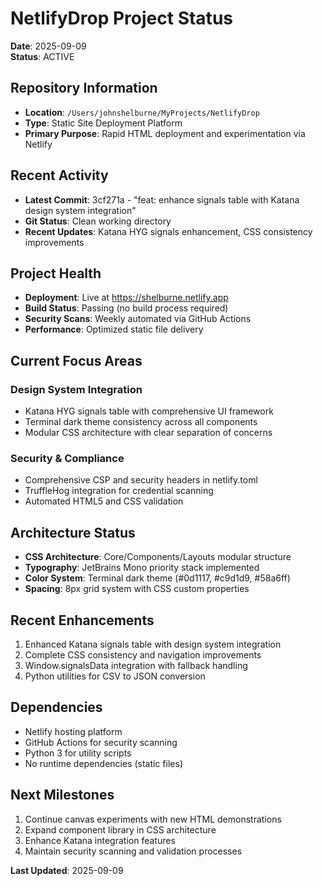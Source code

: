 # NetlifyDrop Project Status

**Date**: 2025-09-09  
**Status**: ACTIVE  

## Repository Information
- **Location**: `/Users/johnshelburne/MyProjects/NetlifyDrop`
- **Type**: Static Site Deployment Platform
- **Primary Purpose**: Rapid HTML deployment and experimentation via Netlify

## Recent Activity
- **Latest Commit**: 3cf271a - "feat: enhance signals table with Katana design system integration"
- **Git Status**: Clean working directory
- **Recent Updates**: Katana HYG signals enhancement, CSS consistency improvements

## Project Health
- **Deployment**: Live at https://shelburne.netlify.app
- **Build Status**: Passing (no build process required)
- **Security Scans**: Weekly automated via GitHub Actions
- **Performance**: Optimized static file delivery

## Current Focus Areas
### Design System Integration
- Katana HYG signals table with comprehensive UI framework
- Terminal dark theme consistency across all components
- Modular CSS architecture with clear separation of concerns

### Security & Compliance
- Comprehensive CSP and security headers in netlify.toml
- TruffleHog integration for credential scanning
- Automated HTML5 and CSS validation

## Architecture Status
- **CSS Architecture**: Core/Components/Layouts modular structure
- **Typography**: JetBrains Mono priority stack implemented
- **Color System**: Terminal dark theme (#0d1117, #c9d1d9, #58a6ff)
- **Spacing**: 8px grid system with CSS custom properties

## Recent Enhancements
1. Enhanced Katana signals table with design system integration
2. Complete CSS consistency and navigation improvements
3. Window.signalsData integration with fallback handling
4. Python utilities for CSV to JSON conversion

## Dependencies
- Netlify hosting platform
- GitHub Actions for security scanning
- Python 3 for utility scripts
- No runtime dependencies (static files)

## Next Milestones
1. Continue canvas experiments with new HTML demonstrations
2. Expand component library in CSS architecture
3. Enhance Katana integration features
4. Maintain security scanning and validation processes

**Last Updated**: 2025-09-09
